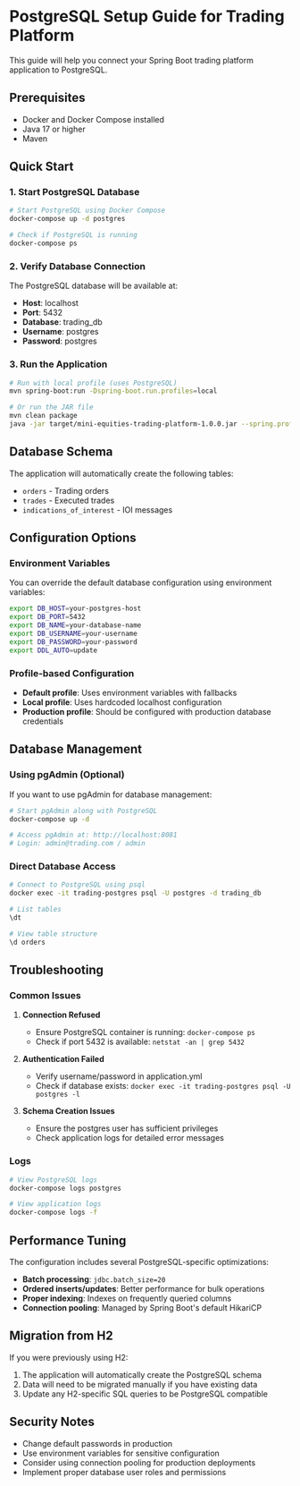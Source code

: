 # PostgreSQL Setup Guide for Trading Platform

This guide will help you connect your Spring Boot trading platform application to PostgreSQL.

## Prerequisites

- Docker and Docker Compose installed
- Java 17 or higher
- Maven

## Quick Start

### 1. Start PostgreSQL Database

```bash
# Start PostgreSQL using Docker Compose
docker-compose up -d postgres

# Check if PostgreSQL is running
docker-compose ps
```

### 2. Verify Database Connection

The PostgreSQL database will be available at:
- **Host**: localhost
- **Port**: 5432
- **Database**: trading_db
- **Username**: postgres
- **Password**: postgres

### 3. Run the Application

```bash
# Run with local profile (uses PostgreSQL)
mvn spring-boot:run -Dspring-boot.run.profiles=local

# Or run the JAR file
mvn clean package
java -jar target/mini-equities-trading-platform-1.0.0.jar --spring.profiles.active=local
```

## Database Schema

The application will automatically create the following tables:
- `orders` - Trading orders
- `trades` - Executed trades
- `indications_of_interest` - IOI messages

## Configuration Options

### Environment Variables

You can override the default database configuration using environment variables:

```bash
export DB_HOST=your-postgres-host
export DB_PORT=5432
export DB_NAME=your-database-name
export DB_USERNAME=your-username
export DB_PASSWORD=your-password
export DDL_AUTO=update
```

### Profile-based Configuration

- **Default profile**: Uses environment variables with fallbacks
- **Local profile**: Uses hardcoded localhost configuration
- **Production profile**: Should be configured with production database credentials

## Database Management

### Using pgAdmin (Optional)

If you want to use pgAdmin for database management:

```bash
# Start pgAdmin along with PostgreSQL
docker-compose up -d

# Access pgAdmin at: http://localhost:8081
# Login: admin@trading.com / admin
```

### Direct Database Access

```bash
# Connect to PostgreSQL using psql
docker exec -it trading-postgres psql -U postgres -d trading_db

# List tables
\dt

# View table structure
\d orders
```

## Troubleshooting

### Common Issues

1. **Connection Refused**
   - Ensure PostgreSQL container is running: `docker-compose ps`
   - Check if port 5432 is available: `netstat -an | grep 5432`

2. **Authentication Failed**
   - Verify username/password in application.yml
   - Check if database exists: `docker exec -it trading-postgres psql -U postgres -l`

3. **Schema Creation Issues**
   - Ensure the postgres user has sufficient privileges
   - Check application logs for detailed error messages

### Logs

```bash
# View PostgreSQL logs
docker-compose logs postgres

# View application logs
docker-compose logs -f
```

## Performance Tuning

The configuration includes several PostgreSQL-specific optimizations:

- **Batch processing**: `jdbc.batch_size=20`
- **Ordered inserts/updates**: Better performance for bulk operations
- **Proper indexing**: Indexes on frequently queried columns
- **Connection pooling**: Managed by Spring Boot's default HikariCP

## Migration from H2

If you were previously using H2:

1. The application will automatically create the PostgreSQL schema
2. Data will need to be migrated manually if you have existing data
3. Update any H2-specific SQL queries to be PostgreSQL compatible

## Security Notes

- Change default passwords in production
- Use environment variables for sensitive configuration
- Consider using connection pooling for production deployments
- Implement proper database user roles and permissions
